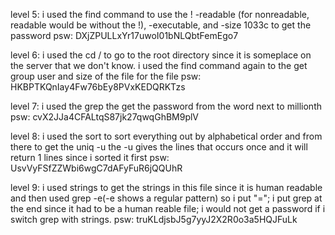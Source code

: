 level 5: i used the find command to use the ! -readable (for nonreadable, readable would be without the !), -executable, and -size 1033c to get the password
psw: DXjZPULLxYr17uwoI01bNLQbtFemEgo7

level 6: i used the cd / to go to the root directory since it is someplace on the server that we don't know. i used the find command again to the get group user and size of the file for the file
psw: HKBPTKQnIay4Fw76bEy8PVxKEDQRKTzs

level 7: i used the grep the get the password from the word next to millionth 
psw: cvX2JJa4CFALtqS87jk27qwqGhBM9plV

level 8: i used the sort to sort everything out by alphabetical order and from there to get the uniq -u the -u gives the lines that occurs once and it will return 1 lines since i sorted it first
psw: UsvVyFSfZZWbi6wgC7dAFyFuR6jQQUhR

level 9: i used strings to get the strings in this file since it is human readable and then used grep -e(-e shows a regular pattern) so i put "="; i put grep at the end since it had to be a human reable file; i would not get a password if i switch grep with strings.
psw: truKLdjsbJ5g7yyJ2X2R0o3a5HQJFuLk
